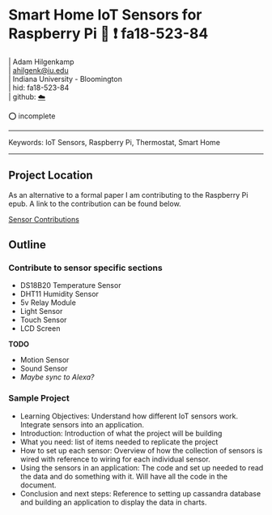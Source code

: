 # Smart Home IoT Sensors for Raspberry Pi :wave: :exclamation: fa18-523-84

| Adam Hilgenkamp  
| ahilgenk@iu.edu  
| Indiana University - Bloomington  
| hid: fa18-523-84  
| github: [:cloud:](https://github.com/cloudmesh-community/fa18-523-84/blob/master/paper/paper.md)  

:o: incomplete

---

Keywords: IoT Sensors, Raspberry Pi, Thermostat, Smart Home

---

## Project Location

As an alternative to a formal paper I am contributing to the Raspberry Pi epub.  A link to the contribution can be found below.  

[Sensor Contributions](https://github.com/cloudmesh-community/fa18-523-84/blob/master/paper/sensors.md)

## Outline

### Contribute to sensor specific sections

  * DS18B20 Temperature Sensor
  * DHT11 Humidity Sensor
  * 5v Relay Module
  * Light Sensor
  * Touch Sensor
  * LCD Screen  
 
**TODO**  

  * Motion Sensor
  * Sound Sensor
  * *Maybe sync to Alexa?*
 

### Sample Project
 * Learning Objectives:  Understand how different IoT sensors work.  Integrate sensors into an application.
 * Introduction:  Introduction of what the project will be building
 * What you need:  list of items needed to replicate the project
 * How to set up each sensor:  Overview of how the collection of sensors is wired with reference to wiring for each individual sensor.
 * Using the sensors in an application:  The code and set up needed to read the data and do something with it.  Will have all the code in the document.
 * Conclusion and next steps: Reference to setting up cassandra database and building an application to display the data in charts.

